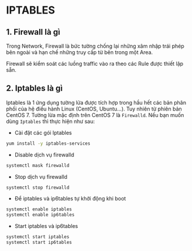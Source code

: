 # IPTABLES
## 1. Firewall là gì
Trong Network, Firewall là bức tường chống lại những xâm nhập trái phép bên ngoài và hạn chế những truy cấp từ bên trong một Area.

Firewall sẽ kiểm soát các luồng traffic vào ra theo các Rule được thiết lập sẵn.
## 2. Iptables là gì
Iptables là 1 ứng dụng tường lửa được tích hợp trong hầu hết các bản phân phối của hệ điều hành Linux (CentOS, Ubuntu…). Tuy nhiên từ phiên bản CentOS 7. Tường lừa mặc định trên CentOS 7 là `Firewalld`. Nếu bạn muốn dùng `Iptables` thì thực hiện như sau: 
- Cài đặt các gói Iptables
```sh
yum install -y iptables-services
```
- Disable dịch vụ firewalld
```sh
systemctl mask firewalld
```
 - Stop dịch vụ firewalld
 ```sh
 systemctl stop firewalld
```
- Để iptables và ip6tables tự khởi động khi boot
```sh
systemctl enable iptables
systemctl enable ip6tables
```
- Start iptables và ip6tables
```sh
systemctl start iptables
systemctl start ip6tables
```
